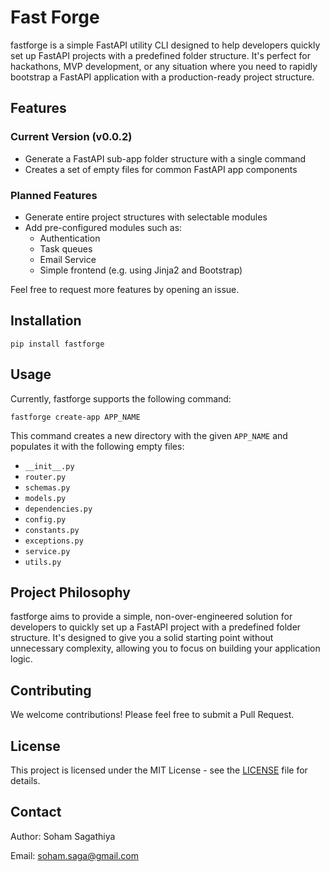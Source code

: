 # Fast Forge

fastforge is a simple FastAPI utility CLI designed to help developers quickly set up FastAPI projects with a predefined folder structure. It's perfect for hackathons, MVP development, or any situation where you need to rapidly bootstrap a FastAPI application with a production-ready project structure.

## Features

### Current Version (v0.0.2)

- Generate a FastAPI sub-app folder structure with a single command
- Creates a set of empty files for common FastAPI app components

### Planned Features

- Generate entire project structures with selectable modules
- Add pre-configured modules such as:
  - Authentication
  - Task queues
  - Email Service
  - Simple frontend (e.g. using Jinja2 and Bootstrap)

Feel free to request more features by opening an issue.

## Installation

```
pip install fastforge
```

## Usage

Currently, fastforge supports the following command:

```
fastforge create-app APP_NAME
```

This command creates a new directory with the given `APP_NAME` and populates it with the following empty files:

- `__init__.py`
- `router.py`
- `schemas.py`
- `models.py`
- `dependencies.py`
- `config.py`
- `constants.py`
- `exceptions.py`
- `service.py`
- `utils.py`

## Project Philosophy

fastforge aims to provide a simple, non-over-engineered solution for developers to quickly set up a FastAPI project with a predefined folder structure. It's designed to give you a solid starting point without unnecessary complexity, allowing you to focus on building your application logic.

## Contributing

We welcome contributions! Please feel free to submit a Pull Request.

## License

This project is licensed under the MIT License - see the [LICENSE](LICENSE) file for details.

## Contact

Author: Soham Sagathiya

Email: soham.saga@gmail.com
